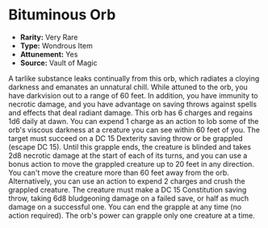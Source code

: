 # Bituminous Orb

- **Rarity:** Very Rare
- **Type:** Wondrous Item
- **Attunement:** Yes
- **Source:** Vault of Magic

A tarlike substance leaks continually from this orb, which radiates a cloying darkness and emanates an unnatural chill. While attuned to the orb, you have darkvision out to a range of 60 feet. In addition, you have immunity to necrotic damage, and you have advantage on saving throws against spells and effects that deal radiant damage. This orb has 6 charges and regains 1d6 daily at dawn. You can expend 1 charge as an action to lob some of the orb's viscous darkness at a creature you can see within 60 feet of you. The target must succeed on a DC 15 Dexterity saving throw or be grappled (escape DC 15). Until this grapple ends, the creature is blinded and takes 2d8 necrotic damage at the start of each of its turns, and you can use a bonus action to move the grappled creature up to 20 feet in any direction. You can't move the creature more than 60 feet away from the orb. Alternatively, you can use an action to expend 2 charges and crush the grappled creature. The creature must make a DC 15 Constitution saving throw, taking 6d8 bludgeoning damage on a failed save, or half as much damage on a successful one. You can end the grapple at any time (no action required). The orb's power can grapple only one creature at a time.
